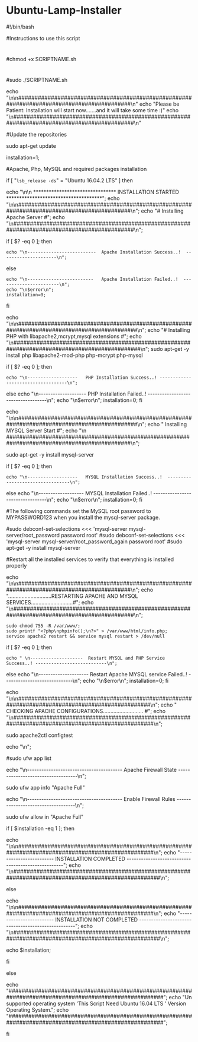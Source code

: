 # Ubuntu-Lamp-Installer

#!/bin/bash

#Instructions to use this script 
#
#chmod +x SCRIPTNAME.sh
#
#sudo ./SCRIPTNAME.sh

echo "\n\n###########################################################################################\n"
echo "Please be Patient: Installation will start now.......and it will take some time :)"
echo "\n#############################################################################################\n"

#Update the repositories

sudo apt-get update

installation=1;

#Apache, Php, MySQL and required packages installation

if [ "`lsb_release -ds`" = "Ubuntu 16.04.2 LTS" ]
then

echo "\n\n ********************************  INSTALLATION STARTED *************************************";
echo "\n\n###########################################################################################\n";
echo "#                                 Installing Apache Server                                     #";
echo "\n#############################################################################################\n";


if [ $? -eq 0 ]; then

    echo "\n--------------------------  Apache Installation Success..!  ---------------------\n";

else

    echo "\n-------------------------   Apache Installation Failed..!  -----------------------\n";
    echo "\n$error\n";
    installation=0;

fi



echo "\n\n#############################################################################################\n";
echo "#             Installing PHP with libapache2,mcrypt,mysql extensions                            #";
echo "\n###############################################################################################\n";
sudo apt-get -y install php libapache2-mod-php php-mcrypt php-mysql 

if [ $? -eq 0 ]; then

    echo "\n-------------------   PHP Installation Success..! -----------------------------------\n";

else
    echo "\n--------------------   PHP Installation Failed..!  -----------------------------------\n";
     echo "\n$error\n";
     installation=0;
fi

echo "\n\n#############################################################################################\n";
echo "                              Installing MYSQL Server Start                                     #";
echo "\n ##############################################################################################\n";

sudo apt-get -y install mysql-server

if [ $? -eq 0 ]; then

    echo "\n-------------------   MYSQL Installation Success..!  ---------------------------------\n";

else
    echo "\n-------------------   MYSQL  Installation Failed..!  ---------------------------------\n";
    echo "\n$error\n";
    installation=0;
fi


#The following commands set the MySQL root password to MYPASSWORD123 when you install the mysql-server package.

#sudo debconf-set-selections <<< 'mysql-server mysql-server/root_password password root'
#sudo debconf-set-selections <<< 'mysql-server mysql-server/root_password_again password root'
#sudo apt-get -y install mysql-server

#Restart all the installed services to verify that everything is installed properly



echo "\n\n###########################################################################################\n";
echo ".............................RESTARTING APACHE AND MYSQL  SERVICES............................#";
echo "\n#############################################################################################\n";

    sudo chmod 755 -R /var/www/;
    sudo printf "<?php\nphpinfo();\n?>" > /var/www/html/info.php;
    service apache2 restart && service mysql restart > /dev/null


if [ $? -eq 0 ]; then

    echo " \n--------------------  Restart MYSQL and PHP Service  Success..! ---------------------------\n";

else
    echo "\n---------------------  Restart Apache MYSQL service  Failed..!  -----------------------------\n";
    echo "\n$error\n";
    installation=0;
fi


echo "\n\n#################################################################################################\n";
echo "                             CHECKING APACHE CONFIGURATIONS...........................              #";
echo "\n###################################################################################################\n";

sudo apache2ctl configtest

echo "\n";

#sudo ufw app list

echo "\n---------------------------------------- Apache Firewall State -----------------------------------\n";

sudo ufw app info "Apache Full"

echo "\n---------------------------------------- Enable Firewall Rules -----------------------------------\n";

sudo ufw allow in "Apache Full"

if [ $installation -eq 1 ]; then

echo "\n\n##################################################################################################\n";
echo "------------------------- INSTALLATION COMPLETED ---------------------------------------------------";
echo "\n#####################################################################################################\n";

else

echo "\n\n##################################################################################################\n";
echo "------------------------- INSTALLATION NOT COMPLETED ---------------------------------------------------";
echo "\n#####################################################################################################\n";


echo $installation;

fi

else

echo "########################################################################################################";
echo "Un supported operating system 'This Script Need Ubuntu 16.04 LTS ' Version Operating System.";
echo "########################################################################################################";

fi
